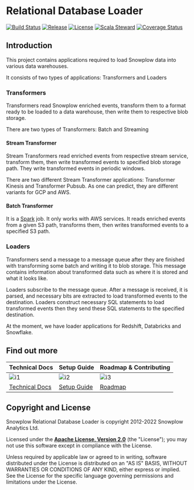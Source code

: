 # Relational Database Loader

[![Build Status][build-image]][build]
[![Release][release-image]][releases]
[![License][license-image]][license]
[![Scala Steward][scala-steward-image]][scala-steward]
[![Coverage Status][coveralls-image]][coveralls]

## Introduction

This project contains applications required to load Snowplow data into various data warehouses.

It consists of two types of applications: Transformers and Loaders

### Transformers

Transformers read Snowplow enriched events, transform them to a format ready to be loaded to a data warehouse, then write them to respective blob storage.

There are two types of Transformers: Batch and Streaming

#### Stream Transformer

Stream Transformers read enriched events from respective stream service, transform them, then write transformed events to specified blob storage path.
They write transformed events in periodic windows.

There are two different Stream Transformer applications: Transformer Kinesis and Transformer Pubsub. As one can predict, they are different variants for GCP and AWS.


#### Batch Transformer

It is a [Spark][spark] job. It only works with AWS services. It reads enriched events from a given S3 path, transforms them, then writes transformed events to a specified S3 path.


### Loaders

Transformers send a message to a message queue after they are finished with transforming some batch and writing it to blob storage.
This message contains information about transformed data such as where it is stored and what it looks like.

Loaders subscribe to the message queue. After a message is received, it is parsed, and necessary bits are extracted to load transformed events to the destination.
Loaders construct necessary SQL statements to load transformed events then they send these SQL statements to the specified destination.

At the moment, we have loader applications for Redshift, Databricks and Snowflake.

## Find out more

| Technical Docs             | Setup Guide          | Roadmap & Contributing |
|----------------------------|----------------------|------------------------|
| ![i1][techdocs-image]      | ![i2][setup-image]   | ![i3][roadmap-image]   |
| [Technical Docs][techdocs] | [Setup Guide][setup] | [Roadmap][roadmap]     |

## Copyright and License

Snowplow Relational Database Loader is copyright 2012-2022 Snowplow Analytics Ltd.

Licensed under the **[Apache License, Version 2.0][license]** (the "License");
you may not use this software except in compliance with the License.

Unless required by applicable law or agreed to in writing, software
distributed under the License is distributed on an "AS IS" BASIS,
WITHOUT WARRANTIES OR CONDITIONS OF ANY KIND, either express or implied.
See the License for the specific language governing permissions and
limitations under the License.


[techdocs-image]: https://d3i6fms1cm1j0i.cloudfront.net/github/images/techdocs.png
[setup-image]: https://d3i6fms1cm1j0i.cloudfront.net/github/images/setup.png
[roadmap-image]: https://d3i6fms1cm1j0i.cloudfront.net/github/images/roadmap.png
[setup]: https://docs.snowplow.io/docs/getting-started-on-snowplow-open-source/
[techdocs]: https://docs.snowplow.io/docs/pipeline-components-and-applications/loaders-storage-targets/snowplow-rdb-loader/
[roadmap]: https://github.com/snowplow/snowplow/projects/7

[spark]: http://spark.apache.org/

[build-image]: https://github.com/snowplow/snowplow-rdb-loader/workflows/CI/badge.svg
[build]: https://github.com/snowplow/snowplow-rdb-loader/actions/workflows/ci.yml

[release-image]: https://img.shields.io/badge/release-5.5.0-blue.svg?style=flat
[releases]: https://github.com/snowplow/snowplow-rdb-loader/releases

[license-image]: https://img.shields.io/badge/license-Apache--2-blue.svg?style=flat
[license]: https://www.apache.org/licenses/LICENSE-2.0

[scala-steward-image]: https://img.shields.io/badge/Scala_Steward-helping-blue.svg?style=flat&logo=data:image/png;base64,iVBORw0KGgoAAAANSUhEUgAAAA4AAAAQCAMAAAARSr4IAAAAVFBMVEUAAACHjojlOy5NWlrKzcYRKjGFjIbp293YycuLa3pYY2LSqql4f3pCUFTgSjNodYRmcXUsPD/NTTbjRS+2jomhgnzNc223cGvZS0HaSD0XLjbaSjElhIr+AAAAAXRSTlMAQObYZgAAAHlJREFUCNdNyosOwyAIhWHAQS1Vt7a77/3fcxxdmv0xwmckutAR1nkm4ggbyEcg/wWmlGLDAA3oL50xi6fk5ffZ3E2E3QfZDCcCN2YtbEWZt+Drc6u6rlqv7Uk0LdKqqr5rk2UCRXOk0vmQKGfc94nOJyQjouF9H/wCc9gECEYfONoAAAAASUVORK5CYII=
[scala-steward]: https://scala-steward.org

[coveralls]: https://coveralls.io/github/snowplow/snowplow-rdb-loader?branch=master
[coveralls-image]: https://coveralls.io/repos/github/snowplow/snowplow-rdb-loader/badge.svg?branch=master
